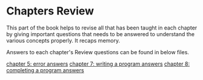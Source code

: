 # Chapters Review
This part of the book helps to revise all that has been taught in each chapter
by giving important questions that needs to be answered to understand the
various concepts properly. It recaps memory.

Answers to each chapter's Review questions can be found in below files.

[chapter 5: error answers](./error-reviews)
[chapter 7: writing a program answers](./writing_a_program_reviews)
[chapter 8: completing a program answers](./completing_a_program_reviews)
